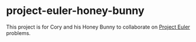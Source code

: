 # project-euler-honey-bunny
This project is for Cory and his Honey Bunny to collaborate on [Project Euler](https://projecteuler.net/) problems.
